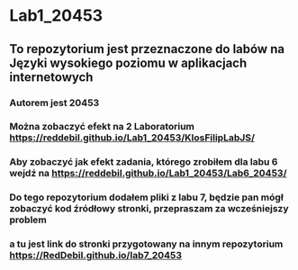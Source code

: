 # Lab1_20453
## To repozytorium jest przeznaczone do labów na Języki wysokiego poziomu w aplikacjach internetowych
### Autorem jest 20453
### Można zobaczyć efekt na 2 Laboratorium https://reddebil.github.io/Lab1_20453/KlosFilipLabJS/

### Aby zobaczyć jak efekt zadania, którego zrobiłem dla labu 6 wejdź na https://reddebil.github.io/Lab1_20453/Lab6_20453/

### Do tego repozytorium dodałem pliki z labu 7, będzie pan mógł zobaczyć kod źródłowy stronki, przepraszam za wcześniejszy problem
### a tu jest link do stronki przygotowany na innym repozytorium https://RedDebil.github.io/lab7_20453
